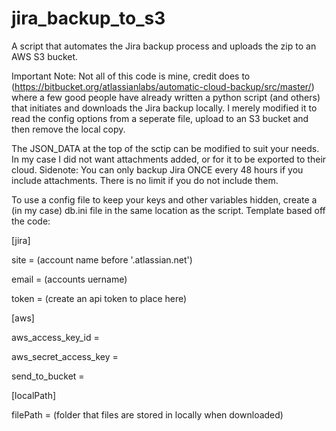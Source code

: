 # jira_backup_to_s3

A script that automates the Jira backup process and uploads the zip to an AWS S3 bucket.

Important Note: Not all of this code is mine, credit does to (https://bitbucket.org/atlassianlabs/automatic-cloud-backup/src/master/) where a few good people have already written a python script (and others) that initiates and downloads the Jira backup locally.
I merely modified it to read the config options from a seperate file, upload to an S3 bucket and then remove the local copy.

The JSON_DATA at the top of the sctip can be modified to suit your needs. In my case I did not want attachments added, or for it to be exported to their cloud.
Sidenote: You can only backup Jira ONCE every 48 hours if you include attachments. There is no limit if you do not include them.

To use a config file to keep your keys and other variables hidden, create a (in my case) db.ini file in the same location as the script.
Template based off the code:


[jira]

site = (account name before '.atlassian.net')

email = (accounts uername)

token = (create an api token to place here)



[aws]

aws_access_key_id =

aws_secret_access_key =

send_to_bucket =



[localPath]

filePath = (folder that files are stored in locally when downloaded)
